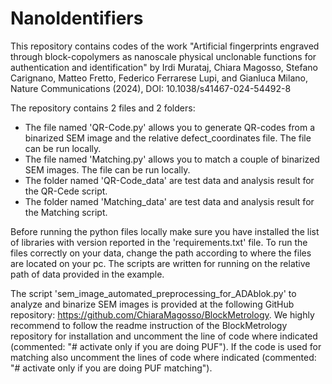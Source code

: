 # NanoIdentifiers

This repository contains codes of the work "Artificial fingerprints engraved through block-copolymers as nanoscale physical unclonable functions for authentication and identification" by Irdi Murataj, Chiara Magosso, Stefano Carignano, Matteo Fretto, Federico Ferrarese Lupi, and Gianluca Milano, Nature Communications (2024), DOI: 10.1038/s41467-024-54492-8

The repository contains 2 files and 2 folders:
- The file named 'QR-Code.py' allows you to generate QR-codes from a binarized SEM image and the relative defect_coordinates file. The file can be run locally.
- The file named 'Matching.py' allows you to match a couple of binarized SEM images. The file can be run locally.
- The folder named 'QR-Code_data' are test data and analysis result for the QR-Cede script.
- The folder named 'Matching_data' are test data and analysis result for the Matching script.

Before running the python files locally make sure you have installed the list of libraries with version reported in the 'requirements.txt' file.
To run the files correctly on your data, change the path according to where the files are located on your pc. The scripts are written for running on the relative path of data provided in the example.

The script 'sem_image_automated_preprocessing_for_ADAblok.py' to analyze and binarize SEM images is provided at the following GitHub repository: https://github.com/ChiaraMagosso/BlockMetrology. 
We highly recommend to follow the readme instruction of the BlockMetrology repository for installation and uncomment the line of code where indicated (commented: "# activate only if you are doing PUF"). 
If the code is used for matching also uncomment the lines of code where indicated (commented: "# activate only if you are doing PUF matching").